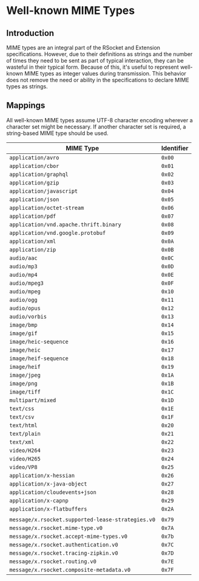 # Well-known MIME Types

## Introduction
MIME types are an integral part of the RSocket and Extension specifications.  However, due to their definitions as strings and the number of times they need to be sent as part of typical interaction, they can be wasteful in their typical form.  Because of this, it's useful to represent well-known MIME types as integer values during transmission.  This behavior does not remove the need or ability in the specifications to declare MIME types as strings.

## Mappings
All well-known MIME types assume UTF-8 character encoding wherever a character set might be necessary.  If another character set is required, a string-based MIME type should be used.

| MIME Type | Identifier
| --------- | ----------
| `application/avro` | `0x00`
| `application/cbor` | `0x01`
| `application/graphql` | `0x02`
| `application/gzip` | `0x03`
| `application/javascript` | `0x04`
| `application/json` | `0x05`
| `application/octet-stream` | `0x06`
| `application/pdf` | `0x07`
| `application/vnd.apache.thrift.binary` | `0x08`
| `application/vnd.google.protobuf` | `0x09`
| `application/xml` | `0x0A`
| `application/zip` | `0x0B`
| `audio/aac` | `0x0C`
| `audio/mp3` | `0x0D`
| `audio/mp4` | `0x0E`
| `audio/mpeg3` | `0x0F`
| `audio/mpeg` | `0x10`
| `audio/ogg` | `0x11`
| `audio/opus` | `0x12`
| `audio/vorbis` | `0x13`
| `image/bmp` | `0x14`
| `image/gif` | `0x15`
| `image/heic-sequence` | `0x16`
| `image/heic` | `0x17`
| `image/heif-sequence` | `0x18`
| `image/heif` | `0x19`
| `image/jpeg` | `0x1A`
| `image/png` | `0x1B`
| `image/tiff` | `0x1C`
| `multipart/mixed` | `0x1D`
| `text/css` | `0x1E`
| `text/csv` | `0x1F`
| `text/html` | `0x20`
| `text/plain` | `0x21`
| `text/xml` | `0x22`
| `video/H264` | `0x23`
| `video/H265` | `0x24`
| `video/VP8` | `0x25`
| `application/x-hessian` | `0x26`
| `application/x-java-object` | `0x27`
| `application/cloudevents+json` | `0x28`
| `application/x-capnp` | `0x29`
| `application/x-flatbuffers` | `0x2A`
| |
| `message/x.rsocket.supported-lease-strategies.v0` | `0x79`
| `message/x.rsocket.mime-type.v0` | `0x7A`
| `message/x.rsocket.accept-mime-types.v0` | `0x7b`
| `message/x.rsocket.authentication.v0` | `0x7C`
| `message/x.rsocket.tracing-zipkin.v0` | `0x7D`
| `message/x.rsocket.routing.v0` | `0x7E`
| `message/x.rsocket.composite-metadata.v0` | `0x7F`
